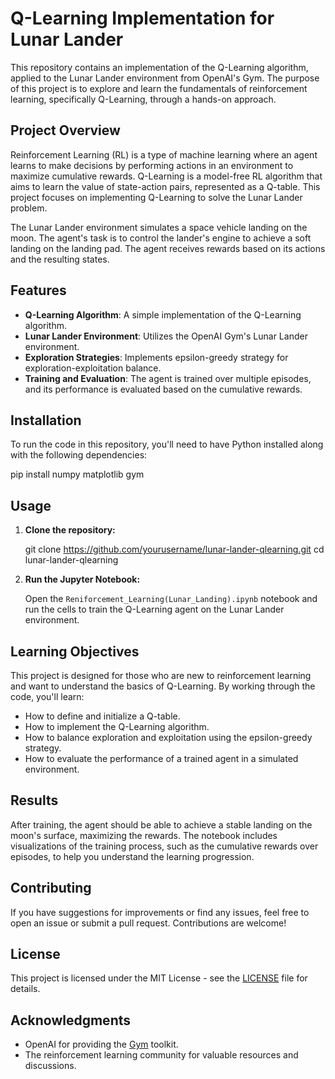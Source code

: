 # Q-Learning Implementation for Lunar Lander

This repository contains an implementation of the Q-Learning algorithm, applied to the Lunar Lander environment from OpenAI's Gym. The purpose of this project is to explore and learn the fundamentals of reinforcement learning, specifically Q-Learning, through a hands-on approach.

## Project Overview

Reinforcement Learning (RL) is a type of machine learning where an agent learns to make decisions by performing actions in an environment to maximize cumulative rewards. Q-Learning is a model-free RL algorithm that aims to learn the value of state-action pairs, represented as a Q-table. This project focuses on implementing Q-Learning to solve the Lunar Lander problem.

The Lunar Lander environment simulates a space vehicle landing on the moon. The agent's task is to control the lander's engine to achieve a soft landing on the landing pad. The agent receives rewards based on its actions and the resulting states.

## Features

- **Q-Learning Algorithm**: A simple implementation of the Q-Learning algorithm.
- **Lunar Lander Environment**: Utilizes the OpenAI Gym's Lunar Lander environment.
- **Exploration Strategies**: Implements epsilon-greedy strategy for exploration-exploitation balance.
- **Training and Evaluation**: The agent is trained over multiple episodes, and its performance is evaluated based on the cumulative rewards.

## Installation

To run the code in this repository, you'll need to have Python installed along with the following dependencies:

pip install numpy matplotlib gym

## Usage

1. **Clone the repository:**

   git clone https://github.com/yourusername/lunar-lander-qlearning.git
   cd lunar-lander-qlearning

2. **Run the Jupyter Notebook:**

   Open the `Reniforcement_Learning(Lunar_Landing).ipynb` notebook and run the cells to train the Q-Learning agent on the Lunar Lander environment.

## Learning Objectives

This project is designed for those who are new to reinforcement learning and want to understand the basics of Q-Learning. By working through the code, you'll learn:

- How to define and initialize a Q-table.
- How to implement the Q-Learning algorithm.
- How to balance exploration and exploitation using the epsilon-greedy strategy.
- How to evaluate the performance of a trained agent in a simulated environment.

## Results

After training, the agent should be able to achieve a stable landing on the moon's surface, maximizing the rewards. The notebook includes visualizations of the training process, such as the cumulative rewards over episodes, to help you understand the learning progression.

## Contributing

If you have suggestions for improvements or find any issues, feel free to open an issue or submit a pull request. Contributions are welcome!

## License

This project is licensed under the MIT License - see the [LICENSE](LICENSE) file for details.

## Acknowledgments

- OpenAI for providing the [Gym](https://gym.openai.com/) toolkit.
- The reinforcement learning community for valuable resources and discussions.
